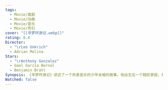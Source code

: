 ```yaml
---
tags:
  - Movie/喜剧
  - Movie/动画
  - Movie/音乐
  - Movie/奇幻
cover: "[[寻梦环游记.webp]]"
rating: 8.4
Director:
  - "\rLee Unkrich"
  - Adrian Molina
Stars:
  - "\rAnthony Gonzalez"
  - Gael García Bernal
  - Benjamin Bratt
Synopsis: 《寻梦环游记》讲述了一个热爱音乐的少年米格的故事。他出生在一个鞋匠家庭，却因为家族祖先的遗憾，音乐在家中被视为禁忌。尽管如此，米格渴望像偶像德拉库斯一样，成为一名伟大的音乐家。在亡灵节这一天，米格意外进入了缤纷多彩的亡灵世界。在这个世界中，他遇到了逝去的亲人和流浪的幽灵赫克托。为了回到现实世界，米格必须获得家族的祝福，但同时揭开了隐藏在家族历史中的秘密——德拉库斯是个伪善的阴谋家，而赫克托才是他的真正祖父。在冒险中，米格不仅学会了理解家人，也让家人重新接受了音乐的重要性。最终，他用音乐连接了家族的情感，打破了禁忌，将逝去的亲人与家人重新联系起来。《寻梦环游记》通过一段奇幻又感人的旅程，传递了对家庭、梦想与记忆的珍视，提醒我们，无论距离多远，爱与记忆总能跨越生死，连接彼此。
Watched: false
---
```

